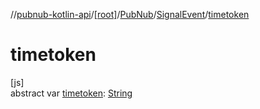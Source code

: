 //[pubnub-kotlin-api](../../../../index.md)/[[root]](../../index.md)/[PubNub](../index.md)/[SignalEvent](index.md)/[timetoken](timetoken.md)

# timetoken

[js]\
abstract var [timetoken](timetoken.md): [String](https://kotlinlang.org/api/core/kotlin-stdlib/kotlin/-string/index.html)
